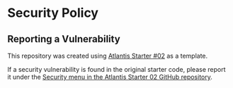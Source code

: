 # Security Policy

## Reporting a Vulnerability

This repository was created using [Atlantis Starter #02](https://github.com/63klabs/atlantis-starter-02-apigw-lambda-cache-data-nodejs/security/advisories) as a template.

If a security vulnerability is found in the original starter code, please report it under the [Security menu in the Atlantis Starter 02 GitHub repository](https://github.com/63klabs/atlantis-starter-02-apigw-lambda-cache-data-nodejs/security/advisories).
